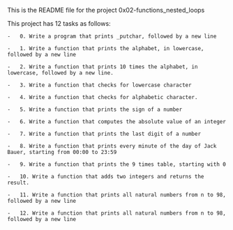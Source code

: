 This is the README file for the project 0x02-functions_nested_loops

This project has 12 tasks as follows:

	-	0. Write a program that prints _putchar, followed by a new line

	-	1. Write a function that prints the alphabet, in lowercase, followed by a new line

	-	2. Write a function that prints 10 times the alphabet, in lowercase, followed by a new line.

	-	3. Write a function that checks for lowercase character

	-	4. Write a function that checks for alphabetic character.

	-	5. Write a function that prints the sign of a number

	-	6. Write a function that computes the absolute value of an integer

	-	7. Write a function that prints the last digit of a number

	-	8. Write a function that prints every minute of the day of Jack Bauer, starting from 00:00 to 23:59

	-	9. Write a function that prints the 9 times table, starting with 0

	-	10. Write a function that adds two integers and returns the result.

	-	11. Write a function that prints all natural numbers from n to 98, followed by a new line

	-	12. Write a function that prints all natural numbers from n to 98, followed by a new line
	
